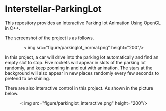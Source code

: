 # Interstellar-ParkingLot
This repository provides an Interactive Parking lot Animation Using OpenGL in C++. 

The screenshot of the project is as follows.

<p align="center">
 < img src="figure/parkinglot_normal.png" height="200"/>
</p >

In this project, a car will drive into the parking lot automatically and find an empty slot to stop. Five rockets will appear in slots of the parking lot randomly, and keep zooming in and out with animation. The stars at the background will also appear in new places randomly every few seconds to pretend to be shining.

There are also interactive control in this project. As shown in the picture below.
<p align="center">
 < img src="figure/parkinglot_interactive.png" height="200"/>
</p >
